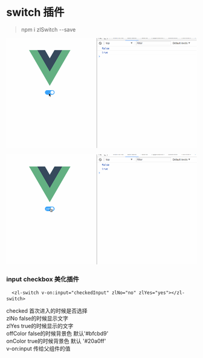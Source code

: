 # switch 插件

> npm i zlSwitch --save


![switch](img/1.gif)

![switch](img/2.gif)

### input checkbox 美化插件

```
  <zl-switch v-on:input="checkedInput" zlNo="no" zlYes="yes"></zl-switch>

```


 checked       首次进入的时候是否选择 <br/>
 zlNo          false的时候显示文字 <br/>
 zlYes           true的时候显示的文字 <br/>
 offColor        false的时候背景色   默认'#bfcbd9' <br/>
 onColor          true的时候背景色   默认 '#20a0ff' <br/>
 v-on:input          传给父组件的值